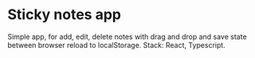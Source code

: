 # Sticky notes app

Simple app, for add, edit, delete notes with drag and drop and save state between browser reload to localStorage.
Stack: React, Typescript.
